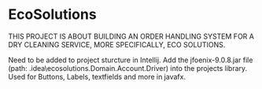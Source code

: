 # EcoSolutions
THIS PROJECT IS ABOUT BUILDING AN ORDER HANDLING SYSTEM FOR A DRY CLEANING SERVICE, MORE SPECIFICALLY, ECO SOLUTIONS.

Need to be added to project sturcture in Intellij.
Add the jfoenix-9.0.8.jar file (path: .idea\ecosolutions.Domain.Account.Driver) into the projects library. 
Used for Buttons, Labels, textfields and more in javafx. 
